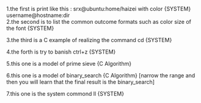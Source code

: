 1.the first is print like this : srx@ubuntu:home/haizei   with color  {SYSTEM}
                                 username@hostname:dir   
2.the second is to list the common outcome formats   such as color size of the font  {SYSTEM}

3.the third is a C example of realizing the command cd  {SYSTEM}

4.the forth is try to banish ctrl+z    {SYSTEM}

5.this one is a model of prime sieve    {C Algorithm}

6.this one is a model of binary_search   {C Algorithm}
[narrow the range and then you will learn that the final result is the binary_search]

7.this one is the system commond ll {SYSTEM}


